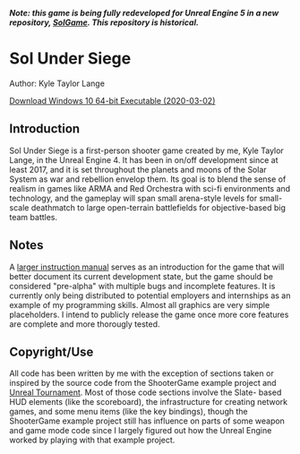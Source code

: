 ***Note: this game is being fully redeveloped for Unreal Engine 5 in a new repository, [SolGame](https://github.com/KyleTaylorLange/SolGame). This repository is historical.***

# Sol Under Siege

Author: Kyle Taylor Lange

[Download Windows 10 64-bit Executable (2020-03-02)](https://1drv.ms/u/s!ApUEptdrQboHiL5VWqADVujp1HvbDg?e=2h4bO5)

## Introduction

  Sol Under Siege is a first-person shooter game created by me, Kyle Taylor Lange, in the Unreal Engine 4.
It has been in on/off development since at least 2017, and it is set throughout the planets and moons of the Solar
System as war and rebellion envelop them. Its goal is to blend the sense of realism in games like ARMA and
Red Orchestra with sci-fi environments and technology, and the gameplay will span small arena-style levels
for small-scale deathmatch to large open-terrain battlefields for objective-based big team battles.

## Notes

  A [larger instruction manual](https://github.com/KyleTaylorLange/SolUnderSiege/blob/master/SolUnderSiege_Manual.pdf) serves as an introduction for the game that will better document its current 
development state, but the game should be considered "pre-alpha" with multiple bugs and incomplete 
features. It is currently only being distributed to potential employers and internships as an example of
my programming skills. Almost all graphics are very simple placeholders. I intend to publicly release the
game once more core features are complete and more thorougly tested.

## Copyright/Use

  All code has been written by me with the exception of sections taken or inspired by the source code from
the ShooterGame example project and [Unreal Tournament](https://github.com/EpicGames/UnrealTournament). Most of those code sections involve the Slate-
based HUD elements (like the scoreboard), the infrastructure for creating network games, and some menu items
(like the key bindings), though the ShooterGame example project still has influence on parts of some weapon 
and game mode code since I largely figured out how the Unreal Engine worked by playing with that example 
project.
  
